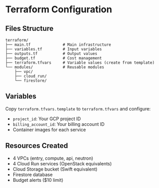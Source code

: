 # Terraform Configuration

## Files Structure
```
terraform/
├── main.tf              # Main infrastructure
├── variables.tf         # Input variables
├── outputs.tf           # Output values  
├── budget.tf            # Cost management
├── terraform.tfvars     # Variable values (create from template)
└── modules/             # Reusable modules
    ├── vpc/
    ├── cloud_run/
    └── firestore/
```

## Variables
Copy `terraform.tfvars.template` to `terraform.tfvars` and configure:
- `project_id`: Your GCP project ID
- `billing_account_id`: Your billing account ID
- Container images for each service

## Resources Created
- 4 VPCs (entry, compute, api, neutron)
- 4 Cloud Run services (OpenStack equivalents)
- Cloud Storage bucket (Swift equivalent)
- Firestore database
- Budget alerts ($10 limit)
